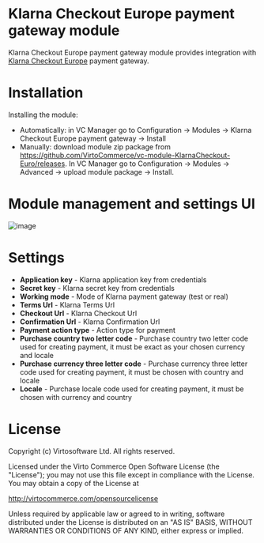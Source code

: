 # Klarna Checkout Europe payment gateway module
Klarna Checkout Europe payment gateway module provides integration with <a href="https://www.klarna.com" target="_blank">Klarna Checkout Europe</a> payment gateway. 

# Installation
Installing the module:
* Automatically: in VC Manager go to Configuration -> Modules -> Klarna Checkout Europe payment gateway -> Install
* Manually: download module zip package from https://github.com/VirtoCommerce/vc-module-KlarnaCheckout-Euro/releases. In VC Manager go to Configuration -> Modules -> Advanced -> upload module package -> Install.

# Module management and settings UI
![image](https://cloud.githubusercontent.com/assets/5801549/16379474/6c2dc480-3c7a-11e6-9486-591636eb83d5.png)

# Settings
* **Application key** - Klarna application key from credentials
* **Secret key** - Klarna secret key from credentials
* **Working mode** - Mode of Klarna payment gateway (test or real)
* **Terms Url** - Klarna Terms Url
* **Checkout Url** - Klarna Checkout Url
* **Confirmation Url** - Klarna Confirmation Url
* **Payment action type** - Action type for payment
* **Purchase country two letter code** - Purchase country two letter code used for creating payment, it must be exact as your chosen currency and locale
* **Purchase currency three letter code** - Purchase currency three letter code used for creating payment, it must be chosen with country and locale
* **Locale** - Purchase locale code used for creating payment, it must be chosen with currency and country


# License
Copyright (c) Virtosoftware Ltd.  All rights reserved.

Licensed under the Virto Commerce Open Software License (the "License"); you
may not use this file except in compliance with the License. You may
obtain a copy of the License at

http://virtocommerce.com/opensourcelicense

Unless required by applicable law or agreed to in writing, software
distributed under the License is distributed on an "AS IS" BASIS,
WITHOUT WARRANTIES OR CONDITIONS OF ANY KIND, either express or
implied.
